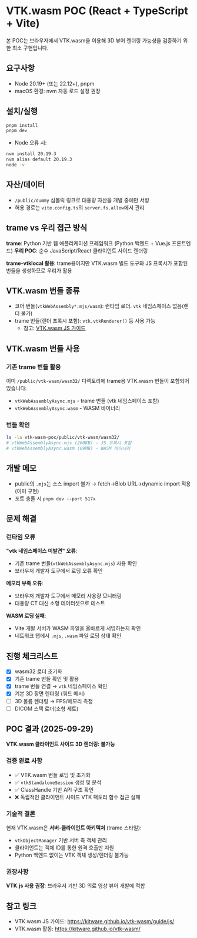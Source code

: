 # VTK.wasm POC (React + TypeScript + Vite)

본 POC는 브라우저에서 VTK.wasm을 이용해 3D 뷰어 렌더링 가능성을 검증하기 위한 최소 구현입니다.

## 요구사항

- Node 20.19+ (또는 22.12+), pnpm
- macOS 환경: nvm 자동 로드 설정 권장

## 설치/실행

```bash
pnpm install
pnpm dev
```

- Node 오류 시:

```bash
nvm install 20.19.3
nvm alias default 20.19.3
node -v
```

## 자산/데이터

- `/public/dummy` 심볼릭 링크로 대용량 자산을 개발 중에만 서빙
- 허용 경로는 `vite.config.ts`의 `server.fs.allow`에서 관리

## trame vs 우리 접근 방식

**trame**: Python 기반 웹 애플리케이션 프레임워크 (Python 백엔드 + Vue.js 프론트엔드) **우리 POC**: 순수 JavaScript/React 클라이언트 사이드 렌더링

**trame-vtklocal 활용**: trame용이지만 VTK.wasm 빌드 도구와 JS 프록시가 포함된 번들을 생성하므로 우리가 활용

## VTK.wasm 번들 종류

- 코어 번들(`vtkWebAssembly*.mjs/wasm`): 런타임 로더. `vtk` 네임스페이스 없음(렌더 불가)
- trame 번들(렌더 프록시 포함): `vtk.vtkRenderer()` 등 사용 가능
  - 참고: [VTK.wasm JS 가이드](https://kitware.github.io/vtk-wasm/guide/js/)

## VTK.wasm 번들 사용

### 기존 trame 번들 활용

이미 `/public/vtk-wasm/wasm32/` 디렉토리에 trame용 VTK.wasm 번들이 포함되어 있습니다:

- `vtkWebAssemblyAsync.mjs` - trame 번들 (vtk 네임스페이스 포함)
- `vtkWebAssemblyAsync.wasm` - WASM 바이너리

### 번들 확인

```bash
ls -la vtk-wasm-poc/public/vtk-wasm/wasm32/
# vtkWebAssemblyAsync.mjs (260KB) - JS 프록시 포함
# vtkWebAssemblyAsync.wasm (69MB) - WASM 바이너리
```

## 개발 메모

- public의 `.mjs`는 소스 import 불가 → fetch→Blob URL→dynamic import 적용(이미 구현)
- 포트 충돌 시 `pnpm dev --port 517x`

## 문제 해결

### 런타임 오류

**"vtk 네임스페이스 미발견" 오류**:

- 기존 trame 번들(`vtkWebAssemblyAsync.mjs`) 사용 확인
- 브라우저 개발자 도구에서 로딩 오류 확인

**메모리 부족 오류**:

- 브라우저 개발자 도구에서 메모리 사용량 모니터링
- 대용량 CT 대신 소형 데이터셋으로 테스트

**WASM 로딩 실패**:

- Vite 개발 서버가 WASM 파일을 올바르게 서빙하는지 확인
- 네트워크 탭에서 `.mjs`, `.wasm` 파일 로딩 상태 확인

## 진행 체크리스트

- [x] wasm32 로더 초기화
- [x] 기존 trame 번들 확인 및 활용
- [x] trame 번들 연결 → `vtk` 네임스페이스 확인
- [x] 기본 3D 장면 렌더링 (쿼드 메시)
- [ ] 3D 볼륨 렌더링 → FPS/메모리 측정
- [ ] DICOM 스택 로더(소형 세트)

## POC 결과 (2025-09-29)

**VTK.wasm 클라이언트 사이드 3D 렌더링: 불가능**

### 검증 완료 사항

- ✅ VTK.wasm 번들 로딩 및 초기화
- ✅ `vtkStandaloneSession` 생성 및 분석
- ✅ ClassHandle 기반 API 구조 확인
- ❌ 독립적인 클라이언트 사이드 VTK 팩토리 함수 접근 실패

### 기술적 결론

현재 VTK.wasm은 **서버-클라이언트 아키텍처** (trame 스타일):

- `vtkObjectManager` 기반 서버 측 객체 관리
- 클라이언트는 객체 ID를 통한 원격 호출만 지원
- Python 백엔드 없이는 VTK 객체 생성/렌더링 불가능

### 권장사항

**VTK.js 사용 권장**: 브라우저 기반 3D 의료 영상 뷰어 개발에 적합

## 참고 링크

- VTK.wasm JS 가이드: https://kitware.github.io/vtk-wasm/guide/js/
- VTK.wasm 활동: https://kitware.github.io/vtk-wasm/
